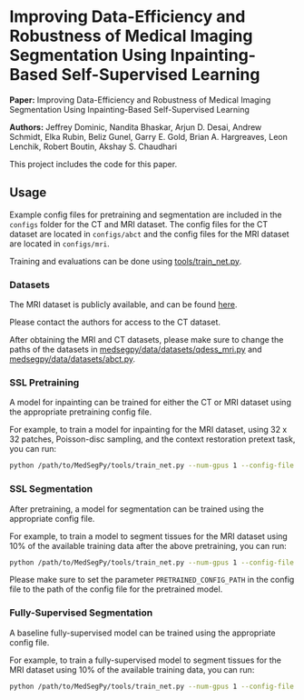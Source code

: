 # Improving Data-Efficiency and Robustness of Medical Imaging Segmentation Using Inpainting-Based Self-Supervised Learning

**Paper:** Improving Data-Efficiency and Robustness of Medical Imaging Segmentation Using Inpainting-Based Self-Supervised Learning

**Authors:** Jeffrey Dominic, Nandita Bhaskar, Arjun D. Desai, Andrew Schmidt, Elka Rubin, Beliz Gunel, Garry E. Gold, Brian A. Hargreaves, Leon Lenchik, Robert Boutin, Akshay S. Chaudhari

This project includes the code for this paper.

## Usage
Example config files for pretraining and segmentation are included in the `configs` folder for the CT and MRI dataset.
The config files for the CT dataset are located in `configs/abct` and the config files 
for the MRI dataset are located in `configs/mri`.

Training and evaluations can be done using [tools/train_net.py](../../tools/train_net.py).

### Datasets
The MRI dataset is publicly available, 
and can be found [here](https://github.com/StanfordMIMI/skm-tea).

Please contact the authors for access to the CT dataset.

After obtaining the MRI and CT datasets, please make sure to change 
the paths of the datasets in [medsegpy/data/datasets/qdess_mri.py](../../medsegpy/data/datasets/qdess_mri.py) 
and [medsegpy/data/datasets/abct.py](../../medsegpy/data/datasets/abct.py).

### SSL Pretraining
A model for inpainting can be trained for either the CT or MRI dataset using the appropriate
pretraining config file.

For example, to train a model for inpainting for the MRI dataset, 
using 32 x 32 patches, Poisson-disc sampling, and the context restoration pretext task, 
you can run:

```bash
python /path/to/MedSegPy/tools/train_net.py --num-gpus 1 --config-file configs/mri/swap_patches/pretrain_inpainting/32_size.yaml
```

### SSL Segmentation
After pretraining, a model for segmentation can be trained using the appropriate 
config file.

For example, to train a model to segment tissues for the MRI dataset using 10% of the available
training data after the above pretraining, you can run:

```bash
python /path/to/MedSegPy/tools/train_net.py --num-gpus 1 --config-file configs/mri/swap_patches/segmentation/32_size.yaml
```

Please make sure to set the parameter `PRETRAINED_CONFIG_PATH` in the config file 
to the path of the config file for the pretrained model.

### Fully-Supervised Segmentation
A baseline fully-supervised model can be trained using the appropriate config file.

For example, to train a fully-supervised model to segment tissues for the MRI dataset using 
10% of the available training data, you can run:

```bash
python /path/to/MedSegPy/tools/train_net.py --num-gpus 1 --config-file configs/mri/fully_supervised/10_perc.yaml
```